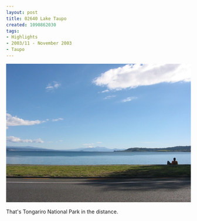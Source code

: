 ```yaml
---
layout: post
title: 02640 Lake Taupo
created: 1090862030
tags:
- Highlights
- 2003/11 - November 2003
- Taupo
---
```


<img src="/image/images/126_2640-889.jpg"/>

That's Tongariro National Park in the distance.
